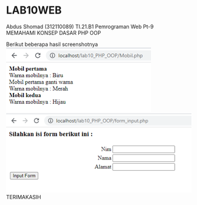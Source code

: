 # LAB10WEB
Abdus Shomad (312110089)  TI.21.B1  Pemrograman Web Pt-9   
MEMAHAMI KONSEP DASAR PHP OOP

Berikut beberapa hasil screenshotnya
![Gambar1](Screenshot/SS1.png)
![Gambar2](Screenshot/SS2.png)
TERIMAKASIH